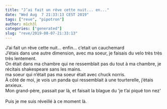 ```yaml
---
title: "J’ai fait un rêve cette nuit... en..."
date: "Wed Aug  7 21:33:13 CEST 2019"
tags: ["reve", "pipotron"]
author: m1ch3l
categories: ["generated"]
slug: "reve/2019-08-07-21:33:13"
---
```


J’ai fait un rêve cette nuit... enfin... c’etait un cauchemard<br>
J’étais dans une autre dimension, avec ma soeur, je faisais du velo très très très lentement.<br>
On était dans ma chambre qui ne ressemblait pas du tout à ma chambre, je récitais shakespeare sans les mains.<br>
ma soeur qui n’était pas ma soeur était avec chuck norris.<br>
À côté de moi, je vois un panda qui ressemblait à une tourterelle, j’étais anxieux.<br>
Mon grand-père, passait par là, et faisait la blague du 'je t’ai piqué ton nez'<br>
<br>
Puis je me suis réveillé à ce moment là.<br>
<br>

